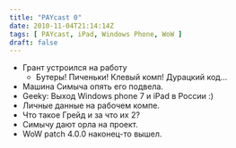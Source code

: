 ```yaml
---
title: "PAYcast 0"
date: 2010-11-04T21:14:14Z
tags: [ PAYcast, iPad, Windows Phone, WoW ]
draft: false
---
```

<ul>
<li>Грант устроился на работу
<ul>
<li>Бутеры! Пиченьки! Клевый комп! Дурацкий код&#8230;</li>
</ul>
</li>
<li>Машина Симыча опять его подвела.</li>
<li>Geeky: Выход Windows phone 7 и iPad в России :)</li>
<li>Личные данные на рабочем компе.</li>
<li>Что такое Грейд и за что их 2?</li>
<li>Симычу дают орла на проект.</li>
<li>WoW patch 4.0.0 наконец-то вышел.</li>
</ul>

     